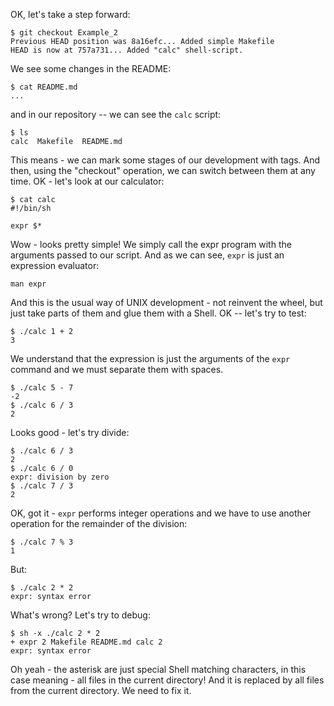 OK, let's take a step forward:
```
$ git checkout Example_2
Previous HEAD position was 8a16efc... Added simple Makefile
HEAD is now at 757a731... Added "calc" shell-script.
```
We see some changes in the README:
```
$ cat README.md 
...
```
and in our repository -- we can see the `calc` script:
```
$ ls
calc  Makefile  README.md
```
This means - we can mark some stages of our development with tags. And then, using the "checkout" operation, we can switch between them at any time. OK - let's look at our calculator:
```
$ cat calc 
#!/bin/sh

expr $*
```
Wow - looks pretty simple! We simply call the expr program with the arguments passed to our script. And as we can see, `expr` is just an expression evaluator:
```
man expr
```
And this is the usual way of UNIX development - not reinvent the wheel, but just take parts of them and glue them with a Shell. OK -- let's try to test:
```
$ ./calc 1 + 2
3
```
We understand that the expression is just the arguments of the `expr` command and we must separate them with spaces.
```
$ ./calc 5 - 7
-2
$ ./calc 6 / 3
2
```
Looks good - let's try divide:
```
$ ./calc 6 / 3
2
$ ./calc 6 / 0
expr: division by zero
$ ./calc 7 / 3
2
```
OK, got it - `expr` performs integer operations and we have to use another operation for the remainder of the division:
```
$ ./calc 7 % 3
1
```
But:
```
$ ./calc 2 * 2
expr: syntax error
```
What's wrong? Let's try to debug:
```
$ sh -x ./calc 2 * 2
+ expr 2 Makefile README.md calc 2
expr: syntax error
```
Oh yeah - the asterisk are just special Shell matching characters, in this case meaning - all files in the current directory! And it is replaced by all files from the current directory. We need to fix it.
